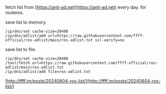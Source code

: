 fetch list from [https://anti-ad.net](https://anti-ad.net) every day. for routeros.

save list to memory.

```shell
/ip/dns/set cache-size=20480
/ip/dns/adlist/add url=https://raw.githubusercontent.com/ffff-official/ros-adlist/main/ros-adlist.txt ssl-verify=no
```

save list to file.

```shell
/ip/dns/set cache-size=20480
/tool/fetch url=https://raw.githubusercontent.com/ffff-official/ros-adlist/main/ros-adlist.txt
/ip/dns/adlist/add file=ros-adlist.txt
```

[http://ffff.im/posts/20240604-ros-list/](http://ffff.im/posts/20240604-ros-list/)

